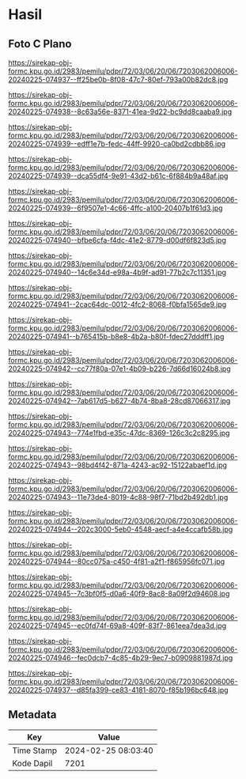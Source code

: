 # Hasil

## Foto C Plano

https://sirekap-obj-formc.kpu.go.id/2983/pemilu/pdpr/72/03/06/20/06/7203062006006-20240225-074937--ff25be0b-8f08-47c7-80ef-793a00b82dc8.jpg

https://sirekap-obj-formc.kpu.go.id/2983/pemilu/pdpr/72/03/06/20/06/7203062006006-20240225-074938--8c63a56e-8371-41ea-9d22-bc9dd8caaba9.jpg

https://sirekap-obj-formc.kpu.go.id/2983/pemilu/pdpr/72/03/06/20/06/7203062006006-20240225-074939--edff1e7b-fedc-44ff-9920-ca0bd2cdbb86.jpg

https://sirekap-obj-formc.kpu.go.id/2983/pemilu/pdpr/72/03/06/20/06/7203062006006-20240225-074939--dca55df4-9e91-43d2-b61c-6f884b9a48af.jpg

https://sirekap-obj-formc.kpu.go.id/2983/pemilu/pdpr/72/03/06/20/06/7203062006006-20240225-074939--6f9507e1-4c66-4ffc-a100-20407b1f61d3.jpg

https://sirekap-obj-formc.kpu.go.id/2983/pemilu/pdpr/72/03/06/20/06/7203062006006-20240225-074940--bfbe6cfa-f4dc-41e2-8779-d00df6f823d5.jpg

https://sirekap-obj-formc.kpu.go.id/2983/pemilu/pdpr/72/03/06/20/06/7203062006006-20240225-074940--14c6e34d-e98a-4b9f-ad91-77b2c7c11351.jpg

https://sirekap-obj-formc.kpu.go.id/2983/pemilu/pdpr/72/03/06/20/06/7203062006006-20240225-074941--2cac64dc-0012-4fc2-8068-f0bfa1565de9.jpg

https://sirekap-obj-formc.kpu.go.id/2983/pemilu/pdpr/72/03/06/20/06/7203062006006-20240225-074941--b765415b-b8e8-4b2a-b80f-fdec27dddff1.jpg

https://sirekap-obj-formc.kpu.go.id/2983/pemilu/pdpr/72/03/06/20/06/7203062006006-20240225-074942--cc77f80a-07e1-4b09-b226-7d66d16024b8.jpg

https://sirekap-obj-formc.kpu.go.id/2983/pemilu/pdpr/72/03/06/20/06/7203062006006-20240225-074942--7ab617d5-b627-4b74-8ba8-28cd87066317.jpg

https://sirekap-obj-formc.kpu.go.id/2983/pemilu/pdpr/72/03/06/20/06/7203062006006-20240225-074943--774e1fbd-e35c-47dc-8369-126c3c2c8295.jpg

https://sirekap-obj-formc.kpu.go.id/2983/pemilu/pdpr/72/03/06/20/06/7203062006006-20240225-074943--98bd4f42-871a-4243-ac92-15122abaef1d.jpg

https://sirekap-obj-formc.kpu.go.id/2983/pemilu/pdpr/72/03/06/20/06/7203062006006-20240225-074943--11e73de4-8019-4c88-98f7-71bd2b492db1.jpg

https://sirekap-obj-formc.kpu.go.id/2983/pemilu/pdpr/72/03/06/20/06/7203062006006-20240225-074944--202c3000-5eb0-4548-aecf-a4e4ccafb58b.jpg

https://sirekap-obj-formc.kpu.go.id/2983/pemilu/pdpr/72/03/06/20/06/7203062006006-20240225-074944--80cc075a-c450-4f81-a2f1-f865956fc071.jpg

https://sirekap-obj-formc.kpu.go.id/2983/pemilu/pdpr/72/03/06/20/06/7203062006006-20240225-074945--7c3bf0f5-d0a6-40f9-8ac8-8a09f2d94608.jpg

https://sirekap-obj-formc.kpu.go.id/2983/pemilu/pdpr/72/03/06/20/06/7203062006006-20240225-074945--ec0fd74f-69a8-409f-83f7-861eea7dea3d.jpg

https://sirekap-obj-formc.kpu.go.id/2983/pemilu/pdpr/72/03/06/20/06/7203062006006-20240225-074946--fec0dcb7-4c85-4b29-9ec7-b0909881987d.jpg

https://sirekap-obj-formc.kpu.go.id/2983/pemilu/pdpr/72/03/06/20/06/7203062006006-20240225-074937--d85fa399-ce83-4181-8070-f85b196bc648.jpg


## Metadata

| Key        | Value               |
| ---------- | ------------------- |
| Time Stamp | 2024-02-25 08:03:40 |
| Kode Dapil | 7201                |



